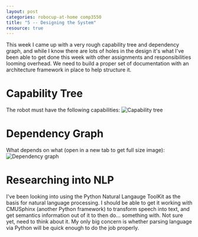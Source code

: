 ```yaml
---
layout: post
categories: robocup-at-home comp3550
title: "5 -- Designing the System" 
resource: true
---
```


This week I came up with a very rough capability tree and dependency graph, and while I know there are lots of holes in the design it's what I've been able to get done this week with other assignments and responsibilities looming overhead.  We need to build a proper set of documentation with an architecture framework in place to help structure it.

# Capability Tree
The robot must have the following capabilities:
![Capability tree]({{site.baseurl}}/assets/images/capability_tree.jpg)

# Dependency Graph
What depends on what (open in a new tab to get full size image):
![Dependency graph]({{site.baseurl}}/assets/images/dependency_map.jpg)


# Researching into NLP
I've been looking into using the Python Natural Langauge ToolKit as the basis for natural language processing.  I should be able to get it working with CMUSphinx (another Python framework) to transform speech into text, and get semantics information out of it to then do... something with. Not sure yet, need to think about it.  My only big concern is whether parsing language via Python will be quick enough to do the job properly.